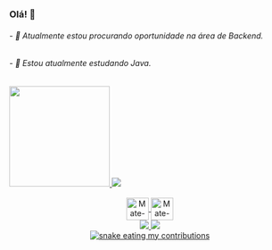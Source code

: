 ### Olá! 👋
<div>
  <h6>- 🔭 Atualmente estou procurando oportunidade na área de Backend.</h6 color=09B43A>
  <h6>- 🌱 Estou atualmente estudando Java.</h6>
</div>

##

<div>
  <a href = "https://github.com/etmamate">
    <img height="180em" src="https://github-readme-stats.vercel.app/api?username=etmamate&show_icons=true&theme=aura&include_all_commits=true&count_private=true&bg_color=0A0C10&text_color=00CC74"/>
    <img heigth="180em" src="https://github-readme-stats.vercel.app/api/top-langs/?username=etmamate&layout=compact&langs_count=16&theme=aura&bg_color=0A0C10&text_color=00CC74"/>
</div>

    
<div style = "display: inline_block" align="center"><br>
  <img align ="center" alt=Mate-java" height="40" width="40" src="https://cdn.jsdelivr.net/gh/devicons/devicon/icons/java/java-original.svg" />
  <img align ="center" alt=Mate-java" height="40" width="40" src="https://cdn.jsdelivr.net/gh/devicons/devicon/icons/python/python-original.svg" />
</div>


<div align="center">
  <a href = "https://www.linkedin.com/in/mateus-cristo-419a8624b/" target="_blank"> <img src="https://img.shields.io/badge/LinkedIn-0077B5?style=for-the-badge&logo=linkedin&logoColor=white"/>
  <a href = "mailto:mateuscristosilva2@gmail.com/" target="_blank"> <img src="https://img.shields.io/badge/Gmail-D14836?style=for-the-badge&logo=gmail&logoColor=white"/>
</div>

    
<div align="center">
  
  <img alt="snake eating my contributions" src="https://raw.github.com/etmamate/etmamate/output/github-contribution-grid-snake-dark.svg" />
  
</div>


